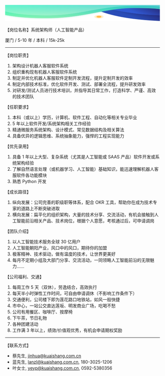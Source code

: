 ![](../images/recruit/jd_header.png)

【岗位名称】系统架构师（人工智能产品）

厦门 / 5-10 年 / 本科 / 15k-25k

---

【岗位职责】

1. 架构设计机器人客服软件系统
2. 组织重构现有机器人客服软件系统
3. 制定并优化机器人客服软件定制开发流程，提升定制开发的效率
4. 制定内部技术标准，优化软件开发、测试、部署全流程，提升研发效率
5. 对研发/测试人员进行技术培训，并指导其日常工作，打造科学、严谨、高效的技术团队

【任职要求】

1. 本科（或以上）学历，计算机、软件工程、自动化等相关专业毕业
2. 5 年以上软件开发/系统架构相关工作经验
3. 精通微服务系统架构、设计模式、常见数据结构及相关算法
4. 具备优异的逻辑思维、系统抽象能力，强悍的工程实现能力

【优先录用】

1. 具备 1 年以上大型、复杂系统（尤其是人工智能或 SAAS 产品）软件开发或系统架构经验
2. 了解自然语言处理（或机器学习、人工智能）基础知识，能迅速理解机器人客服软件各功能模块
3. 熟悉 Python 开发

【成长路径】

1. 纵向发展：公司完善的职级职等体系，配合 OKR 工具，帮助你在成为技术专家的道路上不断突破进取
2. 横向发展：扁平化的组织架构，大量的技术分享、交流活动，有机会接触到人工智能前沿相关产品、技术岗位，根据个人意愿，考核通过后，可申请调岗

【团队介绍】

1. 以人工智能技术服务全球 30 亿用户
2. 人工智能朝阳产业，风口中的风口，期待你的加盟
3. 极客精神、技术驱动，做有温度的技术，让世界更美好
4. 每月不定期小组及大部门分享、交流活动，一同领略人工智能前沿的无限魅力……

【公司福利、交通】

1. 每周工作 5 天（双休），劳逸结合，高效执行
2. 每天半小时弹性工作时间，可自由申请调休（不影响工作条件下）
3. 交通便利，公司楼下即为莲花路口地铁站，如风一般快捷
4. 市中心，一站公交直达莲坂、明发商业广场，吃喝不愁
5. 公司有用餐区、咖啡厅、按摩椅
6. 下午茶，节日礼物
7. 各种团建活动
8. 工作满 3 年以上，绩效/价值观优秀，有机会申请期权奖励

---

【联系方式】

- 蔡先生, jinhua@kuaishang.com.cn
- 蓝先生, lanzl@kuaishang.com.cn, 180-3025-1206
- 叶女士, yeyp@kuaishang.com.cn, 0592-5380356
